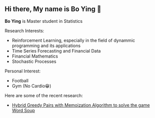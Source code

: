## Hi there, My name is Bo Ying 👋


**Bo Ying** is Master student in Statistics

Research Interests:

- Reinforcement Learning, especially in the field of dynammic programming and its applications
- Time Series Forecasting and Financial Data
- Financial Mathematics
- Stochastic Processes

Personal Interest:

- Football
- Gym (No Cardio😁)

Here are some of the recent research:

- [Hybrid Greedy Pairs with Memoization Algorithm to solve the game Word Soup](https://github.com/Bo-Ying/Wordoup)
